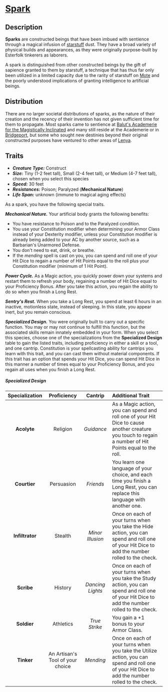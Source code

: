 # [Spark](https://github.com/mpanighetti/dnd5e-species/blob/main/constructs/spark.md)

## Description

**Sparks** are constructed beings that have been imbued with sentience through a magical infusion of [starstuff](../../ch-6-mote-treasures/starstuff.md) dust. They have a broad variety of physical builds and appearances, as they were originally purpose-built by Esterfolk tinkerers as laborers.

A spark is distinguished from other constructed beings by the gift of sapience granted to them by starstuff, a technique that has thus far only been utilized in a limited capacity due to the rarity of starstuff on [Mote](../../ch-1-welcome-to-mote/cosmology/mote.md) and the poorly understood implications of granting intelligence to artificial beings.

## Distribution

There are no larger societal distributions of sparks, as the nature of their creation and the recency of their invention has not given sufficient time for them to propagate. Most sparks came to sentience at [Balut's Academerie for the Magistically Inclinated](../../ch-2-people-of-mote/organizations/baluts-academerie/) and many still reside at the Academerie or in [Bridgeport](../../ch-2-people-of-mote/societies/esterfell-accord/bridgeport/), but some who sought new destinies beyond their original constructed purposes have ventured to other areas of [Lenya](../../ch-4-esterfell-gazetteer/esterfell/lenya/).

## Traits

- _**Creature Type:**_ Construct
- _**Size:**_ Tiny (1-2 feet tall), Small (2-4 feet tall), or Medium (4-7 feet tall), chosen when you select this species
- _**Speed:**_ 30 feet
- _**Resistances:**_ Poison; Paralyzed (**Mechanical Nature**)
- _**Life Span:**_ unknown (immune to magical aging effects)

As a spark, you have the following special traits.

_**Mechanical Nature.**_ Your artificial body grants the following benefits:

- You have resistance to Poison and to the Paralyzed condition.
- You use your Constitution modifier when determining your Armor Class instead of your Dexterity modifier, unless your Constitution modifier is already being added to your AC by another source, such as a Barbarian's Unarmored Defense.
- You don't need to eat, drink, or breathe.
- If the _mending_ spell is cast on you, you can spend and roll one of your Hit Dice to regain a number of Hit Points equal to the roll plus your Constitution modifier (minimum of 1 Hit Point).

_**Power Cycle.**_ As a Magic action, you quickly power down your systems and restart them to refresh your body, regaining a number of Hit Dice equal to your Proficiency Bonus. After you take this action, you regain the ability to do so when you finish a Long Rest.

_**Sentry's Rest.**_ When you take a Long Rest, you spend at least 6 hours in an inactive, motionless state, instead of sleeping. In this state, you appear inert, but you remain conscious.

_**Specialized Design.**_ You were originally built to carry out a specific function. You may or may not continue to fulfill this function, but the associated skills remain innately embedded in your form. When you select this species, choose one of the specializations from the **Specialized Design** table to gain the listed traits, including proficiency in either a skill or a tool, and one cantrip. Constitution is your spellcasting ability for cantrips you learn with this trait, and you can cast them without material components. If this trait has an option that spends your Hit Dice, you can spend Hit Dice in this manner a number of times equal to your Proficiency Bonus, and you regain all uses when you finish a Long Rest.

##### Specialized Design
| Specialization | Proficiency | Cantrip | Additional Trait |
|:--------------:|:-------------:|:-------:|:-----------------|
| **Acolyte** | Religion | _Guidance_ | As a Magic action, you can spend and roll one of your Hit Dice to cause another creature you touch to regain a number of Hit Points equal to the roll. |
| **Courtier** | Persuasion | _Friends_ | You learn one language of your choice, and each time you finish a Long Rest, you can replace this language with another one. |
| **Infiltrator** | Stealth | _Minor Illusion_ | Once on each of your turns when you take the Hide action, you can spend and roll one of your Hit Dice to add the number rolled to the check. |
| **Scribe** | History | _Dancing Lights_ | Once on each of your turns when you take the Study action, you can spend and roll one of your Hit Dice to add the number rolled to the check. |
| **Soldier** | Athletics | _True Strike_ | You gain a +1 bonus to your Armor Class. |
| **Tinker** | An Artisan's Tool of your choice | _Mending_ | Once on each of your turns when you take the Utilize action, you can spend and roll one of your Hit Dice to add the number rolled to the check. |
